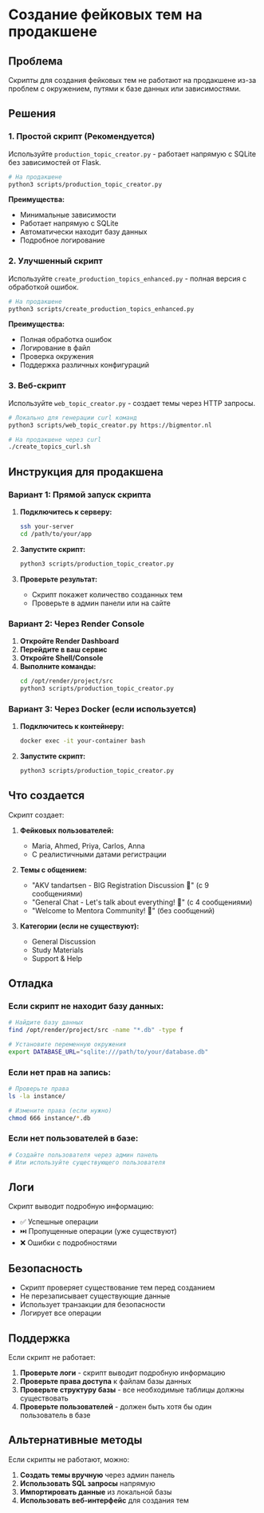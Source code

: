 # Создание фейковых тем на продакшене

## Проблема
Скрипты для создания фейковых тем не работают на продакшене из-за проблем с окружением, путями к базе данных или зависимостями.

## Решения

### 1. Простой скрипт (Рекомендуется)
Используйте `production_topic_creator.py` - работает напрямую с SQLite без зависимостей от Flask.

```bash
# На продакшене
python3 scripts/production_topic_creator.py
```

**Преимущества:**
- Минимальные зависимости
- Работает напрямую с SQLite
- Автоматически находит базу данных
- Подробное логирование

### 2. Улучшенный скрипт
Используйте `create_production_topics_enhanced.py` - полная версия с обработкой ошибок.

```bash
# На продакшене
python3 scripts/create_production_topics_enhanced.py
```

**Преимущества:**
- Полная обработка ошибок
- Логирование в файл
- Проверка окружения
- Поддержка различных конфигураций

### 3. Веб-скрипт
Используйте `web_topic_creator.py` - создает темы через HTTP запросы.

```bash
# Локально для генерации curl команд
python3 scripts/web_topic_creator.py https://bigmentor.nl

# На продакшене через curl
./create_topics_curl.sh
```

## Инструкция для продакшена

### Вариант 1: Прямой запуск скрипта

1. **Подключитесь к серверу:**
   ```bash
   ssh your-server
   cd /path/to/your/app
   ```

2. **Запустите скрипт:**
   ```bash
   python3 scripts/production_topic_creator.py
   ```

3. **Проверьте результат:**
   - Скрипт покажет количество созданных тем
   - Проверьте в админ панели или на сайте

### Вариант 2: Через Render Console

1. **Откройте Render Dashboard**
2. **Перейдите в ваш сервис**
3. **Откройте Shell/Console**
4. **Выполните команды:**
   ```bash
   cd /opt/render/project/src
   python3 scripts/production_topic_creator.py
   ```

### Вариант 3: Через Docker (если используется)

1. **Подключитесь к контейнеру:**
   ```bash
   docker exec -it your-container bash
   ```

2. **Запустите скрипт:**
   ```bash
   python3 scripts/production_topic_creator.py
   ```

## Что создается

Скрипт создает:

1. **Фейковых пользователей:**
   - Maria, Ahmed, Priya, Carlos, Anna
   - С реалистичными датами регистрации

2. **Темы с общением:**
   - "AKV tandartsen - BIG Registration Discussion 🦷" (с 9 сообщениями)
   - "General Chat - Let's talk about everything! 💬" (с 4 сообщениями)
   - "Welcome to Mentora Community! 👋" (без сообщений)

3. **Категории (если не существуют):**
   - General Discussion
   - Study Materials
   - Support & Help

## Отладка

### Если скрипт не находит базу данных:
```bash
# Найдите базу данных
find /opt/render/project/src -name "*.db" -type f

# Установите переменную окружения
export DATABASE_URL="sqlite:///path/to/your/database.db"
```

### Если нет прав на запись:
```bash
# Проверьте права
ls -la instance/

# Измените права (если нужно)
chmod 666 instance/*.db
```

### Если нет пользователей в базе:
```bash
# Создайте пользователя через админ панель
# Или используйте существующего пользователя
```

## Логи

Скрипт выводит подробную информацию:
- ✅ Успешные операции
- ⏭️ Пропущенные операции (уже существуют)
- ❌ Ошибки с подробностями

## Безопасность

- Скрипт проверяет существование тем перед созданием
- Не перезаписывает существующие данные
- Использует транзакции для безопасности
- Логирует все операции

## Поддержка

Если скрипт не работает:

1. **Проверьте логи** - скрипт выводит подробную информацию
2. **Проверьте права доступа** к файлам базы данных
3. **Проверьте структуру базы** - все необходимые таблицы должны существовать
4. **Проверьте пользователей** - должен быть хотя бы один пользователь в базе

## Альтернативные методы

Если скрипты не работают, можно:

1. **Создать темы вручную** через админ панель
2. **Использовать SQL запросы** напрямую
3. **Импортировать данные** из локальной базы
4. **Использовать веб-интерфейс** для создания тем
